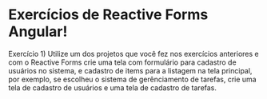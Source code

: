 # Exercícios de Reactive Forms Angular!

Exercício 1) Utilize um dos projetos que você fez nos exercícios anteriores e com o Reactive Forms crie uma tela com formulário para cadastro de usuários no sistema, e cadastro de items para a listagem na tela principal, por exemplo, se escolheu o sistema de gerênciamento de tarefas, crie uma tela de cadastro de usuários e uma tela de cadastro de tarefas.

